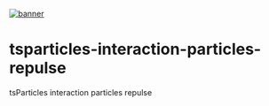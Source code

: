[![banner](https://particles.js.org/images/banner2.png)](https://particles.js.org)

# tsparticles-interaction-particles-repulse

tsParticles interaction particles repulse
